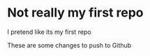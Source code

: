 # Not really my first repo

I pretend like its my first repo

These are some changes to push to Github